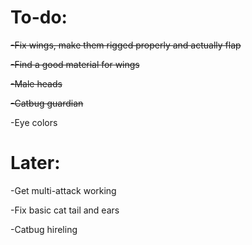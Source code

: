 # To-do:

~~-Fix wings, make them rigged properly and actually flap~~

~~-Find a good material for wings~~

~~-Male heads~~

~~-Catbug guardian~~

-Eye colors

# Later:

-Get multi-attack working

-Fix basic cat tail and ears

-Catbug hireling

